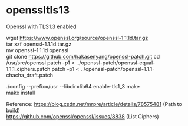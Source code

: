 # openssltls13
Openssl with TLS1.3 enabled


wget https://www.openssl.org/source/openssl-1.1.1d.tar.gz  
tar xzf openssl-1.1.1d.tar.gz  
mv openssl-1.1.1d openssl  
git clone https://github.com/hakasenyang/openssl-patch.git
cd /usr/src/openssl 
patch -p1 < ../openssl-patch/openssl-equal-1.1.1_ciphers.patch
patch -p1 < ../openssl-patch/openssl-1.1.1-chacha_draft.patch

./config --prefix=/usr --libdir=lib64 enable-tls1_3
make  
make install  




Reference:
https://blog.csdn.net/mrpre/article/details/78575481 (Path to build)  
https://github.com/openssl/openssl/issues/8838 (List Ciphers)  




